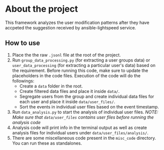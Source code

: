 # About the project

This framework analyzes the user modification patterns after they have accpeted the suggestion received by ansible-lightspeed service.

## How to use

1. Place the the raw `.jsonl` file at the root of the project.
2. Run `group_data_processing.py` (for extracting a user groups data) or `user_data_processing` (for extracting a particular user's data) based on the requirement. Before running this code, make sure to update the placeholders in the code files. Execution of the code will do the followings:
    * Create a `data` folder in the root.
    * Create filtered data files and place it inside `data/`.
    * Segregate users from the group and create individual data files for each user and place it inside `data/user_files/`.
    * Sort the events in individual user files based on the event timestamp.
3. Run `data_analysis.py` to start the analysis of individual user files.
_NOTE:  Make sure that `data/user_files` contains user files before running the analysis code_
4. Analysis code will print info in the terminal output as well as create analysis files for individual users under `data/user_files/analysis/`.
5. There are some miscellaneous code present in the `misc_code` directory. You can run these as standalones.
